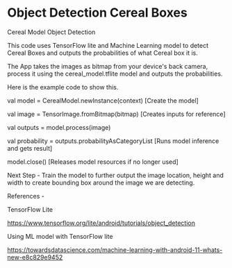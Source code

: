 # Object Detection Cereal Boxes
Cereal Model Object Detection

This code uses TensorFlow lite and Machine Learning model to detect Cereal Boxes and outputs the probabilities of what Cereal box it is.

The App takes the images as bitmap from your device's back camera, process it using the cereal_model.tflite model and outputs the probabilities.


Here is the example code to show this.

val model = CerealModel.newInstance(context)
[Create the model]


val image = TensorImage.fromBitmap(bitmap)
[Creates inputs for reference]


val outputs = model.process(image)

val probability = outputs.probabilityAsCategoryList
[Runs model inference and gets result]


model.close()
[Releases model resources if no longer used]

Next Step - 
Train the model to further output the image location, height and width to create bounding box around the image we are detecting.

References - 

TensorFlow Lite

https://www.tensorflow.org/lite/android/tutorials/object_detection

Using ML model with TensorFlow lite

https://towardsdatascience.com/machine-learning-with-android-11-whats-new-e8c829e9452
